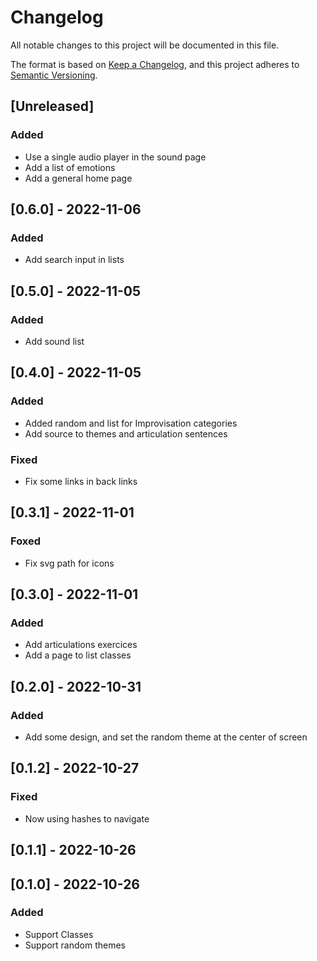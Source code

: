 # Changelog

All notable changes to this project will be documented in this file.

The format is based on [Keep a Changelog](https://keepachangelog.com/en/1.0.0/),
and this project adheres to [Semantic Versioning](https://semver.org/spec/v2.0.0.html).

## [Unreleased]

### Added

- Use a single audio player in the sound page
- Add a list of emotions
- Add a general home page

## [0.6.0] - 2022-11-06

### Added

- Add search input in lists

## [0.5.0] - 2022-11-05

### Added

- Add sound list

## [0.4.0] - 2022-11-05

### Added

- Added random and list for Improvisation categories
- Add source to themes and articulation sentences

### Fixed

- Fix some links in back links

## [0.3.1] - 2022-11-01

### Foxed

- Fix svg path for icons

## [0.3.0] - 2022-11-01

### Added

- Add articulations exercices
- Add a page to list classes

## [0.2.0] - 2022-10-31

### Added

- Add some design, and set the random theme at the center of screen

## [0.1.2] - 2022-10-27

### Fixed

- Now using hashes to navigate

## [0.1.1] - 2022-10-26

## [0.1.0] - 2022-10-26

### Added

- Support Classes
- Support random themes
